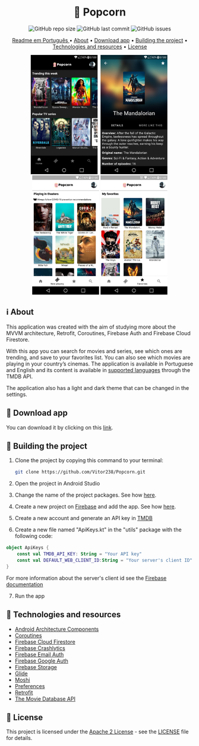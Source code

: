 <h1 align="center"> 🍿 Popcorn </h1>

<p align="center">
<img alt="GitHub repo size" src="https://img.shields.io/github/repo-size/Vitor238/Popcorn">

<img alt="GitHub last commit" src="https://img.shields.io/github/last-commit/Vitor238/Popcorn">

<img alt="GitHub issues" src="https://img.shields.io/github/issues/Vitor238/Popcorn">

</p>

<p align="center">
 <a href="./README-PT-BR.md">Readme em Português </a> •
 <a href="#information_source-about">About</a> •
 <a href="#iphone-download-app">Download app</a> •
 <a href="#hammer-building-the-project">Building the project</a> •
 <a href="#rocket-technologies-and-resources">Technologies and resources</a> •
 <a href="#memo--license">License</a>
</p>

<p align="center">
<img src="./screenshots/home_en_us.png" alt="Home" 
width="180">
<img src="./screenshots/info_en_us.png" 
alt="Info" width="180" hspace="4">
<img src="screenshots/now_playing_en_us.png" alt="Now playing" 
width="180">
<img src="./screenshots/favorites_en_us.png" alt="Favorites" 
width="180">
</p>

## :information_source: About

This application was created with the aim of studying more about the MVVM architecture, Retrofit, Coroutines, Firebase Auth and Firebase Cloud Firestore.

With this app you can search for movies and series, see which ones are trending, and save to your favorites list. You can also see which movies are playing in your country’s cinemas. The application is available in Portuguese and English and its content is available in [supported languages](https://developers.themoviedb.org/3/configuration/get-languages) through the TMDB API.

The application also has a light and dark theme that can be changed in the settings.

## :iphone: Download app

You can download it by clicking on this [link](https://github.com/Vitor238/Popcorn/releases/latest/download/popcorn.apk).

## :hammer: Building the project

1. Clone the project by copying this command to your terminal:

   ```bash
   git clone https://github.com/Vitor238/Popcorn.git
   ```

2. Open the project in Android Studio

3. Change the name of the project packages. See how [here](https://stackoverflow.com/a/29092698/9729980).

4. Create a new project on [Firebase](https://console.firebase.google.com/) and add the app. See how [here](https://firebase.google.com/docs/android/setup).

5. Create a new account and generate an API key in [TMDB](https://developers.themoviedb.org/3/getting-started/introduction)

6. Create a new file named "ApiKeys.kt" in the "utils" package with the following code:

```kotlin
object ApiKeys {
    const val TMDB_API_KEY: String = "Your API key"
    const val DEFAULT_WEB_CLIENT_ID:String = "Your server's client ID"
}
```

For more information about the server's client id see the [Firebase documentation](https://firebase.google.com/docs/auth/android/google-signin#authenticate_with_firebase)

7. Run the app

## :rocket: Technologies and resources

- [Android Architecture Components](https://developer.android.com/topic/libraries/architecture)
- [Coroutines](https://developer.android.com/kotlin/coroutines)
- [Firebase Cloud Firestore](https://firebase.google.com/docs/firestore/quickstart)
- [Firebase Crashlytics](https://firebase.google.com/docs/crashlytics/get-started?platform=android)
- [Firebase Email Auth](https://firebase.google.com/docs/auth/android/password-auth)
- [Firebase Google Auth](https://firebase.google.com/docs/auth/android/google-signin)
- [Firebase Storage](https://firebase.google.com/docs/storage/android/start)
- [Glide](https://github.com/bumptech/glide)
- [Moshi](https://github.com/square/moshi)
- [Preferences](https://developer.android.com/jetpack/androidx/releases/preference)
- [Retrofit](https://github.com/square/retrofit)
- [The Movie Database API](https://www.themoviedb.org/documentation/api)


## :memo:  License

This project is licensed under the [Apache 2 License](https://www.apache.org/licenses/LICENSE-2.0https://www.apache.org/licenses/LICENSE-2.0) - see the [LICENSE](LICENSE) file for details.
